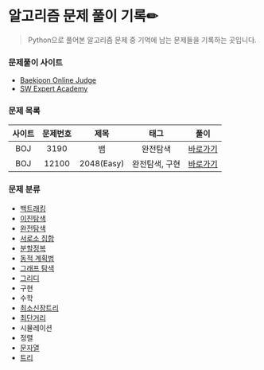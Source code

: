 # 알고리즘 문제 풀이 기록✏

> Python으로 풀어본 알고리즘 문제 중 기억에 남는 문제들을 기록하는 곳입니다.



### 문제풀이 사이트

- [Baekjoon Online Judge](https://www.acmicpc.net/)
- [SW Expert Academy](https://swexpertacademy.com/main/main.do)



### 문제 목록

| 사이트 | 문제번호 | 제목                       | 태그           | 풀이 |
| :--: | :--------------------------: | :-----------------: | :------:  | ---- |
| BOJ | 3190 | 뱀 | 완전탐색 | [바로가기](./BOJ_3190) |
| BOJ | 12100 | 2048(Easy) | 완전탐색, 구현 | [바로가기](./BOJ_12100) |



### 문제 분류

- [백트래킹](https://github.com/sung1park/TIL/blob/master/Algorithm/Backtracking.md)
- [이진탐색](https://github.com/sung1park/TIL/blob/master/Algorithm/Binary_Search.md)
- [완전탐색](https://github.com/sung1park/TIL/blob/master/Algorithm/Exhaustive_Search.md)
- [서로소 집합](https://github.com/sung1park/TIL/blob/master/Algorithm/Disjoint_Set.md)
- [분할정복](https://github.com/sung1park/TIL/blob/master/Algorithm/Divide_and_Conquer.md)
- [동적 계획법](https://github.com/sung1park/TIL/blob/master/Algorithm/Dynamic_Programming_1.md)
- [그래프 탐색](https://github.com/sung1park/TIL/blob/master/Algorithm/BFS_DFS.md)
- [그리디](https://github.com/sung1park/TIL/blob/master/Algorithm/Greedy.md)
- 구현
- 수학
- [최소신장트리](https://github.com/sung1park/TIL/blob/master/Algorithm/Minimum_Spanning_Tree.md)
- [최단거리](https://github.com/sung1park/TIL/blob/master/Algorithm/Shotest_Path.md)
- 시뮬레이션
- 정렬
- [문자열](https://github.com/sung1park/TIL/blob/master/Algorithm/String.md)
- [트리](https://github.com/sung1park/TIL/blob/master/Algorithm/Tree.md)

